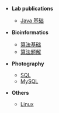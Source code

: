 * **Lab publications**
  - [Java 基础](<https://dreamwhigh.github.io/Java-Notes/#/Java%20%E5%9F%BA%E7%A1%80>)


* **Bioinformatics**
  - [算法基础](<https://dreamwhigh.github.io/Algorithm/#/%E7%AE%97%E6%B3%95%E5%9F%BA%E7%A1%80>)
  - [算法题解](<https://dreamwhigh.github.io/Algorithm/#/%E7%AE%97%E6%B3%95%E9%A2%98%E8%A7%A3>)


* **Photography**
  - [SQL](<https://dreamwhigh.github.io/Database-Notes/#/SQL>)
  - [MySQL](<https://dreamwhigh.github.io/Database-Notes/#/MySQL>)


* **Others**
  - [Linux](http://dreamwhigh.github.io/OS-Notes/#/Linux%20入门)



